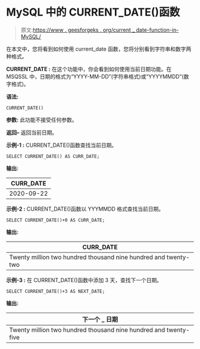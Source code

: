# MySQL 中的 CURRENT_DATE()函数

> 原文:[https://www . geesforgeks . org/current _ date-function-in-MySQL/](https://www.geeksforgeeks.org/current_date-function-in-mysql/)

在本文中，您将看到如何使用 current_date 函数，您将分别看到字符串和数字两种格式。

**CURRENT_DATE :**
在这个功能中，你会看到如何使用当前日期功能。在 MSQSSL 中，日期的格式为“YYYY-MM-DD”(字符串格式)或“YYYYMMDD”(数字格式)。

**语法:**

```
CURRENT_DATE()

```

**参数:**
此功能不接受任何参数。

**返回–**
返回当前日期。

**示例-1 :**
CURRENT_DATE()函数查找当前日期。

```
SELECT CURRENT_DATE() AS CURR_DATE;

```

**输出:**

| CURR_DATE |
| --- |
| 2020-09-22 |

**示例-2 :**
CURRENT_DATE()函数以 YYYMMDD 格式查找当前日期。

```
SELECT CURRENT_DATE()+0 AS CURR_DATE;

```

**输出:**

| CURR_DATE |
| --- |
| Twenty million two hundred thousand nine hundred and twenty-two |

**示例-3 :**
在 CURRENT_DATE()函数中添加 3 天，查找下一个日期。

```
SELECT CURRENT_DATE()+3 AS NEXT_DATE;

```

**输出:**

| 下一个 _ 日期 |
| --- |
| Twenty million two hundred thousand nine hundred and twenty-five |